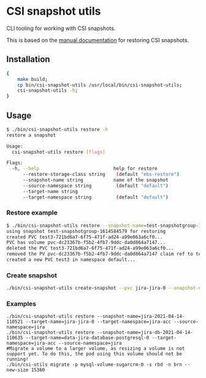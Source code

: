 # CSI snapshot utils

CLI tooling for working with CSI snapshots.

This is based on the [manual documentation](https://insight.avisi.nl/confluence/display/AME/how-to+restore+a+snapshot+to+a+new+namespace) for restoring CSI snapshots.

## Installation

```bash
{
    make build;
    cp bin/csi-snapshot-utils /usr/local/bin/csi-snapshot-utils;
    csi-snapshot-utils -h;
}
```

## Usage

```bash
$ ./bin/csi-snapshot-utils restore -h
restore a snapshot

Usage:
  csi-snapshot-utils restore [flags]

Flags:
  -h, --help                           help for restore
      --restore-storage-class string    (default "ebs-restore")
      --snapshot-name string           name of the snapshot
      --source-namespace string         (default "default")
      --target-name string             
      --target-namespace string         (default "default")
```

### Restore example

```bash
$ ./bin/csi-snapshot-utils restore --snapshot-name=test-snapshotgroup-1614584579 --target-name=test3 --target-namespace=default
using snapshot test-snapshotgroup-1614584579 for restoring
created PVC test3-721bd6a7-6f75-471f-ad24-a99e063a6cf0...
PVC has volume pvc-dc23367b-f5b2-4fb7-9ddc-da0d864a7147...
deleted the PVC test3-721bd6a7-6f75-471f-ad24-a99e063a6cf0...
removed the PV pvc-dc23367b-f5b2-4fb7-9ddc-da0d864a7147 claim ref to test3-721bd6a7-6f75-471f-ad24-a99e063a6cf0...
created a new PVC test3 in namespace default...
```

### Create snapshot

```bash
./bin/csi-snapshot-utils create-snapshot --pvc jira-jira-0 --snapshot-name jira-$(date "+%F-%H%M%S") -n jira
```

### Examples

```
./bin/csi-snapshot-utils restore --snapshot-name=jira-2021-04-14-110521 --target-name=jira-jira-0 --target-namespace=jira-acc --source-namespace=jira
./bin/csi-snapshot-utils restore --snapshot-name=jira-db-2021-04-14-110635 --target-name=data-jira-database-postgresql-0 --target-namespace=jira-acc --source-namespace=jira
#Migrate a volume to a larger volume, as resizing a volume is not support yet. To do this, the pod using this volume should not be running!
./bin/csi-utils migrate -p mysql-volume-sugarcrm-0 -s rbd -n brn --new-size 15360
```
